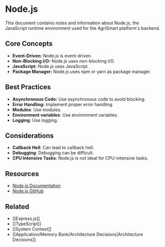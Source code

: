 # Node.js

This document contains notes and information about Node.js, the JavaScript runtime environment used for the AgriSmart platform's backend.

## Core Concepts

*   **Event-Driven:** Node.js is event-driven.
*   **Non-Blocking I/O:** Node.js uses non-blocking I/O.
*   **JavaScript:** Node.js uses JavaScript.
* **Package Manager:** Node.js uses npm or yarn as package manager.

## Best Practices

*   **Asynchronous Code:** Use asynchronous code to avoid blocking.
*   **Error Handling:** Implement proper error handling.
* **Modules**: Use modules.
* **Environment variables**: Use environment variables.
* **Logging**: Use logging.

## Considerations

* **Callback Hell**: Can lead to callback hell.
* **Debugging**: Debugging can be difficult.
* **CPU Intensive Tasks**: Node.js is not ideal for CPU-intensive tasks.

## Resources

*   [Node.js Documentation](https://nodejs.org/en/docs/)
*   [Node.js GitHub](https://github.com/nodejs/node)

## Related

* [[Express.js]]
* [[TypeScript]]
* [[System Context]]
* [[Application/Memory Bank/Architecture Decisions|Architecture Decisions]]
